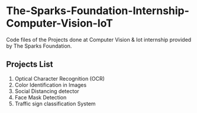 # The-Sparks-Foundation-Internship-Computer-Vision-IoT
Code files of the Projects done at Computer Vision & Iot internship provided by The Sparks Foundation.

<h2> Projects List </h2>
<ol>
  <li> Optical Character Recognition (OCR) </li>
  <li> Color Identification in Images </li>
  <li> Social Distancing detector </li>
  <li> Face Mask Detection </li>
  <li> Traffic sign classification System </li>
